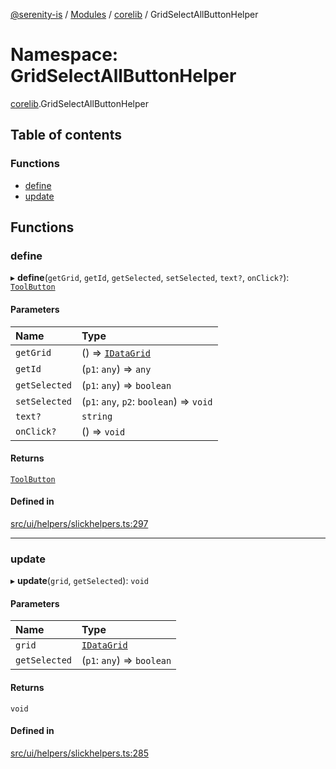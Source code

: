 [@serenity-is](../README.md) / [Modules](../modules.md) / [corelib](corelib.md) / GridSelectAllButtonHelper

# Namespace: GridSelectAllButtonHelper

[corelib](corelib.md).GridSelectAllButtonHelper

## Table of contents

### Functions

- [define](corelib.GridSelectAllButtonHelper.md#define)
- [update](corelib.GridSelectAllButtonHelper.md#update)

## Functions

### define

▸ **define**(`getGrid`, `getId`, `getSelected`, `setSelected`, `text?`, `onClick?`): [`ToolButton`](../interfaces/corelib.ToolButton.md)

#### Parameters

| Name | Type |
| :------ | :------ |
| `getGrid` | () => [`IDataGrid`](../interfaces/corelib.IDataGrid.md) |
| `getId` | (`p1`: `any`) => `any` |
| `getSelected` | (`p1`: `any`) => `boolean` |
| `setSelected` | (`p1`: `any`, `p2`: `boolean`) => `void` |
| `text?` | `string` |
| `onClick?` | () => `void` |

#### Returns

[`ToolButton`](../interfaces/corelib.ToolButton.md)

#### Defined in

[src/ui/helpers/slickhelpers.ts:297](https://github.com/serenity-is/serenity/blob/master/packages/corelib/src/ui/helpers/slickhelpers.ts#L297)

___

### update

▸ **update**(`grid`, `getSelected`): `void`

#### Parameters

| Name | Type |
| :------ | :------ |
| `grid` | [`IDataGrid`](../interfaces/corelib.IDataGrid.md) |
| `getSelected` | (`p1`: `any`) => `boolean` |

#### Returns

`void`

#### Defined in

[src/ui/helpers/slickhelpers.ts:285](https://github.com/serenity-is/serenity/blob/master/packages/corelib/src/ui/helpers/slickhelpers.ts#L285)
